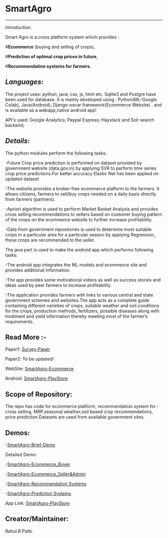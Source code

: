 # SmartAgro
--------------------------------------------------------------------------------------------------
*Introduction*:

Smart Agro is a cross platform system which provides :

#**Ecommerce** (buying and selling of crops),

#**Prediction of optimal crop prices in future**,

#**Recommendation systems for farmers.**

*Languages*:
-------------------------------------------------------------------------------------------------

The project uses: python, java, css, js, html etc. Sqlite3 and Postgre have been used for database.
It is mainly developed using :
Python(ML-Google Colab),
Java(Android),
Django-oscar framework(Ecommerce Website) .
and is available as a webapp,native android app!

API's used:
Google Analytics;
Paypal Express;
Haystack and Solr search backend;

*Details*:
--------------------------------------------------------------------------------------------------------

The python modules perform the following tasks:

  -Future Crop price prediction is performed on dataset provided by government website (data.gov.in) by applying SVR to perform time series crop price predictions.For better accuracy Elastic Net has been applied on updated dataset

  -The website provides a broker-free ecommerce platform to the farmers. It allows citizens, farmers to sell/buy crops needed on a daily basis directly from farmers (partners).

  -Apriori algorithm is used to perform Market Basket Analysis and provides cross selling recommendations to sellers  based on customer buying pattern of the crops on the ecommerce website to further increase profitability.

  -Data from government repositories is used to determine most suitable crops in a particular area for a particular season by applying Regression, these crops are recommended to the seller.

The java part is used to make the android app which performs following tasks:

  -The android app integrates the ML models and ecommerce site and provides additional information.

  -The app provides some motivational videos as well as success stories and ideas used by peer farmers to increase profitability.

  -The application provides farmers with links to various central and state government schemes and websites.The app acts as a complete guide containing different varieties of crops, suitable weather and soil conditions for the crops, production methods, fertilizers, possible diseases along with treatment and yield information thereby meeting most of the farmer’s requirements.

  
Read More :-
------------------------------------------------------------------------------------------------------------------------------------
Paper1:
  [Survey-Paper](http://ijsrd.com/Article.php?manuscript=IJSRDV6I100248)
  
Paper2:
  To be updated!
  
WebSite:
  [SmartAgro-Ecommerce](https://smartagroecom.pythonanywhere.com/)
  
Android:
  [SmartAgro-PlayStore](https://play.google.com/store/apps/details?id=com.sneha.smartagro)

Scope of Repository:
----------------------------------------------------------------------------------------------------------------------------------------
The repo has code for ecommerce platform, recommendation system for : cross selling, MRP,seasonal weather,soil based crop recommendations, price prediction.Datasets are used from available government sites.


Demos:
------------------------------------------------------------------------------------------------------------------------

-[SmartAgro-Brief-Demo](https://drive.google.com/file/d/1-QM0HnnmrqbW1UooB4SsNs92EvI4LuGv/view?usp=sharing)

Detailed Demo:

  -[SmartAgro-Ecommerce_Buyer](https://drive.google.com/file/d/1f9vDAmvBEvEVlo6LQEpLa5VmEDFmyFux/view?usp=sharing)


  -[SmartAgro-Ecommerce_Seller&Admin](https://drive.google.com/file/d/1-3RnuCrpiyhKKd3S4R2w7TEPZTsoCwZz/view?usp=sharing)


  -[SmartAgro-Recommendation Systems](https://drive.google.com/file/d/1-5zUOuAL0g3oixkQ5lSGBTxP6abzPrkU/view?usp=sharing)


  -[SmartAgro-Prediction Systems](https://drive.google.com/file/d/1-9s8Cap6RrKnc4h6Xu7PfANhOx7eDb0I/view?usp=sharing)


*App Link:*
[SmartAgro-PlayStore](https://play.google.com/store/apps/details?id=com.sneha.smartagro)



  
Creator/Maintainer:
------------------------------------------------------------------------------------------------------
Rahul.R.Patki
